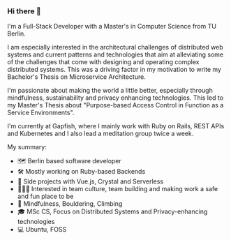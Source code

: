 ### Hi there 👋

I'm a Full-Stack Developer with a Master's in Computer Science from TU Berlin.

I am especially interested in the architectural challenges of distributed web systems and current patterns and technologies that aim at alleviating some of the challenges that come with designing and operating complex distributed systems. This was a driving factor in my motivation to write my Bachelor's Thesis on Microservice Architecture.

I'm passionate about making the world a little better, especially through mindfulness, sustainability and privacy enhancing technologies. This led to my Master's Thesis about "Purpose-based Access Control in Function as a Service Environments".

I'm currently at Gapfish, where I mainly work with Ruby on Rails, REST APIs and Kubernetes and I also lead a meditation group twice a week.

My summary:
- 🗺️ Berlin based software developer
- 🛠 Mostly working on Ruby-based Backends
- 🌱 Side projects with Vue.js, Crystal and Serverless
- 🧑‍🤝‍🧑 Interested in team culture, team building and making work a safe and fun place to be
- 🧘 Mindfulness, Bouldering, Climbing
- 🎓 MSc CS, Focus on Distributed Systems and Privacy-enhancing technologies
- 💻 Ubuntu, FOSS
